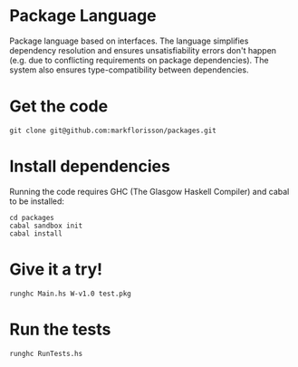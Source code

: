 # Package Language

Package language based on interfaces. The language simplifies dependency
resolution and ensures unsatisfiability errors don't happen (e.g. due to
conflicting requirements on package dependencies). The system also ensures
type-compatibility between dependencies.

# Get the code

    git clone git@github.com:markflorisson/packages.git

# Install dependencies

Running the code requires GHC (The Glasgow Haskell Compiler) and cabal to be installed:

    cd packages
    cabal sandbox init
    cabal install

# Give it a try!

    runghc Main.hs W-v1.0 test.pkg

# Run the tests

    runghc RunTests.hs
